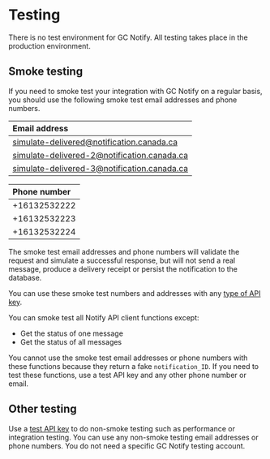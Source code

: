 # Testing

There is no test environment for GC Notify. All testing takes place in the production environment. 

## Smoke testing

If you need to smoke test your integration with GC Notify on a regular basis, you should use the following smoke test email addresses and phone numbers.

|Email address|
|:---|
|simulate-delivered@notification.canada.ca|
|simulate-delivered-2@notification.canada.ca|
|simulate-delivered-3@notification.canada.ca|

|Phone number|
|:---|
|+16132532222|
|+16132532223|
|+16132532224|

The smoke test email addresses and phone numbers will validate the request and simulate a successful response, but will not send a real message, produce a delivery receipt or persist the notification to the database.

You can use these smoke test numbers and addresses with any [type of API key](keys.md).

You can smoke test all Notify API client functions except:

- Get the status of one message
- Get the status of all messages

You cannot use the smoke test email addresses or phone numbers with these functions because they return a fake `notification_ID`. If you need to test these functions, use a test API key and any other phone number or email.

## Other testing

Use a [test API key](keys.md#test) to do non-smoke testing such as performance or integration testing. You can use any non-smoke testing email addresses or phone numbers. You do not need a specific GC Notify testing account.
